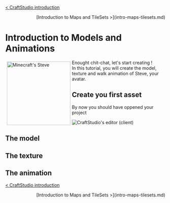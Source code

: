 <style type="text/css">
.float-left {
    float: left;
    margin: 5px;
}
.text-align-right {
    text-align: right;
}
</style>

[< CraftStudio introduction](craftstudio-introduction.md)  
<div class="text-align-right">
[Introduction to Maps and TileSets >](intro-maps-tilesets.md)
</div>

# Introduction to Models and Animations

<img class="float-left" src="https://dl.dropboxusercontent.com/u/51314747/CraftStudio/MinecraftTutorial/img/intro-models-animations/minecraft-steve.png" alt="Minecraft's Steve" Title="This is Steve" height="200px">

Enought chit-chat, let's start creating !  
In this tutorial, you will create the model, texture and walk animation of Steve, your avatar.


## Create you first asset

By now you should have oppened your project

![CraftStudio's editor (client)](https://dl.dropboxusercontent.com/u/51314747/CraftStudio/MinecraftTutorial/img/craftstudio-introduction/editor-interface.png "The interface of CraftStudio's editor")

## The model


## The texture


## The animation


[< CraftStudio introduction](craftstudio-introduction.md)  
<div class="text-align-right">
[Introduction to Maps and TileSets >](intro-maps-tilesets.md)
</div>
